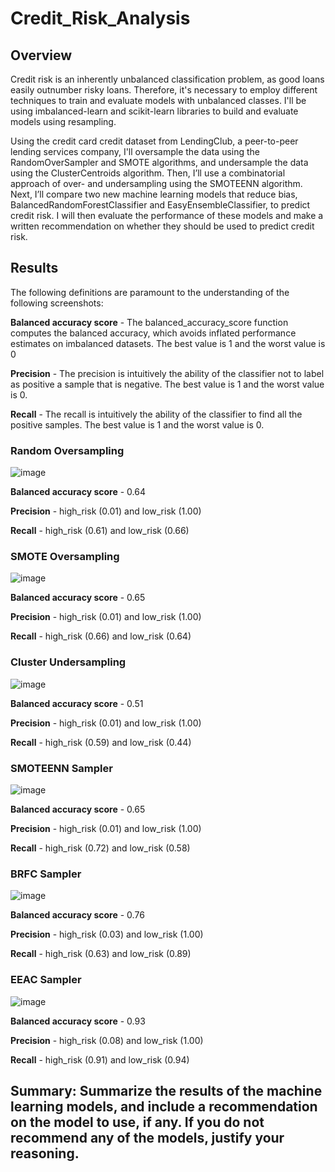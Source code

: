 # Credit_Risk_Analysis

## Overview
Credit risk is an inherently unbalanced classification problem, as good loans easily outnumber risky loans. Therefore, it's necessary to employ different techniques to train and evaluate models with unbalanced classes. I'll be using imbalanced-learn and scikit-learn libraries to build and evaluate models using resampling.

Using the credit card credit dataset from LendingClub, a peer-to-peer lending services company, I'll oversample the data using the RandomOverSampler and SMOTE algorithms, and undersample the data using the ClusterCentroids algorithm. Then, I’ll use a combinatorial approach of over- and undersampling using the SMOTEENN algorithm. Next, I’ll compare two new machine learning models that reduce bias, BalancedRandomForestClassifier and EasyEnsembleClassifier, to predict credit risk. I will then evaluate the performance of these models and make a written recommendation on whether they should be used to predict credit risk.

## Results

The following definitions are paramount to the understanding of the following screenshots:

**Balanced accuracy score** - The balanced_accuracy_score function computes the balanced accuracy, which avoids inflated performance estimates on imbalanced datasets. The best value is 1 and the worst value is 0

**Precision** - The precision is intuitively the ability of the classifier not to label as positive a sample that is negative. The best value is 1 and the worst value is 0.

**Recall** - The recall is intuitively the ability of the classifier to find all the positive samples. The best value is 1 and the worst value is 0.

### Random Oversampling 
![image](https://github.com/dgeroux/Credit_Risk_Analysis/blob/main/Resources/random_oversampling.png)

**Balanced accuracy score** - 0.64

**Precision** - high_risk (0.01) and low_risk (1.00)

**Recall** - high_risk (0.61) and low_risk (0.66)

### SMOTE Oversampling 
![image](https://github.com/dgeroux/Credit_Risk_Analysis/blob/main/Resources/SMOTE_oversampling.png)

**Balanced accuracy score** - 0.65

**Precision** - high_risk (0.01) and low_risk (1.00)

**Recall** - high_risk (0.66) and low_risk (0.64)

### Cluster Undersampling 
![image](https://github.com/dgeroux/Credit_Risk_Analysis/blob/main/Resources/cluster_undersampler.png)

**Balanced accuracy score** - 0.51

**Precision** - high_risk (0.01) and low_risk (1.00)

**Recall** - high_risk (0.59) and low_risk (0.44)

### SMOTEENN Sampler 
![image](https://github.com/dgeroux/Credit_Risk_Analysis/blob/main/Resources/SMOTEENN_sampler.png)

**Balanced accuracy score** - 0.65

**Precision** - high_risk (0.01) and low_risk (1.00)

**Recall** - high_risk (0.72) and low_risk (0.58)

### BRFC Sampler 
![image](https://github.com/dgeroux/Credit_Risk_Analysis/blob/main/Resources/BRFC_sampler.png)

**Balanced accuracy score** - 0.76

**Precision** - high_risk (0.03) and low_risk (1.00)

**Recall** - high_risk (0.63) and low_risk (0.89)

### EEAC Sampler 
![image](https://github.com/dgeroux/Credit_Risk_Analysis/blob/main/Resources/EEAC_sampler.png)

**Balanced accuracy score** - 0.93

**Precision** - high_risk (0.08) and low_risk (1.00)

**Recall** - high_risk (0.91) and low_risk (0.94)

## Summary: Summarize the results of the machine learning models, and include a recommendation on the model to use, if any. If you do not recommend any of the models, justify your reasoning.
